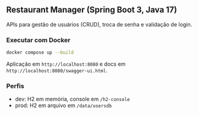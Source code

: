 ## Restaurant Manager (Spring Boot 3, Java 17)

APIs para gestão de usuários (CRUD), troca de senha e validação de login.

### Executar com Docker

```bash
docker compose up --build
```

Aplicação em `http://localhost:8080` e docs em `http://localhost:8080/swagger-ui.html`.

### Perfis
- dev: H2 em memória, console em `/h2-console`
- prod: H2 em arquivo em `/data/usersdb`



